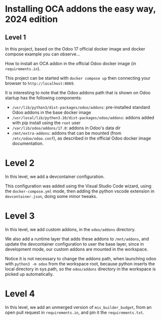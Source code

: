 # Installing OCA addons the easy way, 2024 edition

## Level 1

In this project, based on the Odoo 17 official docker image and
docker compose example you can observe...

How to install an OCA addon in the official Odoo docker image (in `requirements.in`).

This project can be started with `docker compose up` then connecting your browser
to `http://localhost:8069`.

It is interesting to note that the Odoo addons path that is shown on Odoo startup has the following components:
- `/usr/lib/python3/dist-packages/odoo/addons`: pre-installed standard Odoo addons in the base docker image
- `/usr/local/lib/python3.10/dist-packages/odoo/addons`: addons added with pip install using the `root` user
- `/var/lib/odoo/addons/17.0`: addons in Odoo's data dir
- `/mnt/extra-addons`: addons that can be mounted (from `/etc/odoo/odoo.conf`),
  as described in the official Odoo docker image documentation.

# Level 2

In this level, we add a devcontainer configuration.

This configuration was added using the Visual Studio Code wizard, using the
`docker-compose.yml` mode, then adding the python vscode extension in
`devcontainer.json`, doing some minor tweaks.

# Level 3

In this level, we add custom addons, in the `odoo/addons` directory.

We also add a runtime layer that adds these addons to `/mnt/addons`,
and update the devcontainer configuration to user the base layer,
since in development mode, our custom addons are mounted in the workspace.

Notice it is not necessary to change the addons path, when launching odoo with
`python3 -m odoo` from the workspace root, because python inserts the local
directory in sys.path, so the `odoo/addons` directory in the workspace is picked
up automatically.

# Level 4

In this level, we add an unmerged version of `mis_builder_budget`, from an open
pull request in `requirements.in`, and pin it the `requirements.txt`.
